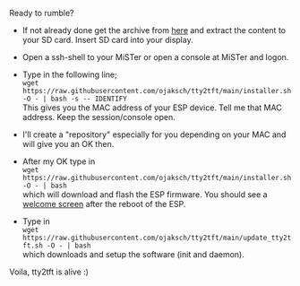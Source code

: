 Ready to rumble?

- If not already done get the archive from [here](https://drive.google.com/drive/folders/1KByTczqLIjfHOb9TDX-hi4kdtbvZnYc9?usp=sharing) and extract the content to your SD card. Insert SD card into your display.

- Open a ssh-shell to your MiSTer or open a console at MiSTer and logon.

- Type in the following line;  
`wget https://raw.githubusercontent.com/ojaksch/tty2tft/main/installer.sh -O - | bash -s -- IDENTIFY`  
This gives you the MAC address of your ESP device. Tell me that MAC address. Keep the session/console open.

- I'll create a "repository" especially for you depending on your MAC and will give you an OK then.

- After my OK type in  
`wget https://raw.githubusercontent.com/ojaksch/tty2tft/main/installer.sh -O - | bash`  
which will download and flash the ESP firmware. You should see a [welcome screen](https://github.com/ojaksch/MiSTer_tty2tft/blob/main/pictures/000-arcade.jpg) after the reboot of the ESP.

- Type in  
`wget https://raw.githubusercontent.com/ojaksch/tty2tft/main/update_tty2tft.sh -O - | bash`  
which downloads and setup the software (init and daemon).


Voila, tty2tft is alive :)
